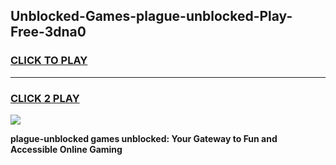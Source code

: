 
## Unblocked-Games-plague-unblocked-Play-Free-3dna0
<h3>
<a href="https://premium76.site?title=plague-unblocked&ref=19M">CLICK TO PLAY</a></h3>
<hr>

<h3>
<a href="https://premium76.site?title=plague-unblocked&ref=19M">CLICK 2 PLAY</a>
  
</h3>

<a href="https://premium76.site?title=plague-unblocked&ref=19M"><img src="https://clearcache.store/games.png"></a>


**plague-unblocked games unblocked: Your Gateway to Fun and Accessible Online Gaming**
